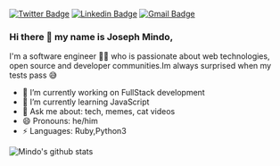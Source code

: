 

[![Twitter Badge](https://img.shields.io/badge/-@mindoJoseph-1ca0f1?style=flat-square&labelColor=1ca0f1&logo=twitter&logoColor=white&link=https://twitter.com/mindoJoseph)](https://twitter.com/mindoJoseph) [![Linkedin Badge](https://img.shields.io/badge/-JosephMindo-blue?style=flat-square&logo=Linkedin&logoColor=white&link=https://www.linkedin.com/in/josephmindo/)](https://www.linkedin.com/in/josephmindo/) 
[![Gmail Badge](https://img.shields.io/badge/-mindo.joseph.mj@gmail.com-c14438?style=flat-square&logo=Gmail&logoColor=white&link=mailto:mindo.joseph.mj@gmail.com)](mailto:kraghav123@gmail.com)

### Hi there 👋 my name is Joseph Mindo,
I'm a software engineer 👨‍💻 who is passionate about web technologies, open source and developer communities.Im always surprised when my tests pass :sweat_smile:

- 🔭 I’m currently working on FullStack development
- 🌱 I’m currently learning JavaScript
- 💬 Ask me about: tech, memes, cat videos
- 😄 Pronouns: he/him
-  ⚡ Languages: Ruby,Python3

![Mindo's github stats](https://github-readme-stats.vercel.app/api?username=Mindo-Joseph&show_icons=true)


